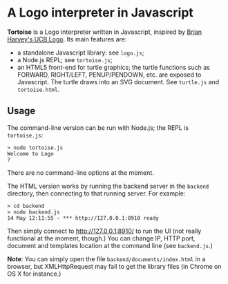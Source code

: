 A Logo interpreter in Javascript
==============================

**Tortoise** is a Logo interpreter written in Javascript, inspired by [Brian Harvey's UCB Logo](http://www.cs.berkeley.edu/~bh/). Its main features are:

* a standalone Javascript library: see `logo.js`;
* a Node.js REPL; see `tortoise.js`;
* an HTML5 front-end for turtle graphics; the turtle functions such as FORWARD, RIGHT/LEFT, PENUP/PENDOWN, etc. are exposed to Javascript. The turtle draws into an SVG document. See `turtle.js` and `tortoise.html`.


Usage
-----

The command-line version can be run with Node.js; the REPL is `tortoise.js`:

  ```
  > node tortoise.js
  Welcome to Logo
  ?
  ```

There are no command-line options at the moment.

The HTML version works by running the backend server in the `backend` directory, then connecting to that running server. For example:

  ```
  > cd backend
  > node backend.js
  14 May 12:11:55 - *** http://127.0.0.1:8910 ready
  ```

Then simply connect to http://127.0.0.1:8910/ to run the UI (not really functional at the moment, though.) You can change IP, HTTP port, document and templates location at the command line (see `backend.js`.)

**Note**: You can simply open the file `backend/documents/index.html` in a browser, but XMLHttpRequest may fail to get the library files (in Chrome on OS X for instance.)
